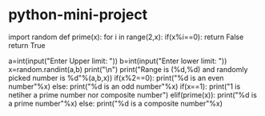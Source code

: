 # python-mini-project
import random
def prime(x):
    for i in range(2,x):
        if(x%i==0):
            return False
    return True

a=int(input("Enter Upper limit: "))
b=int(input("Enter lower limit: "))
x=random.randint(a,b)
print("\n")
print("Range is (%d,%d) and randomly picked number is %d"%(a,b,x))
if(x%2==0):
    print("%d is an even number"%x)
else:
    print("%d is an odd number"%x)
if(x==1):
    print("1 is netiher a prime number nor composite number") 
elif(prime(x)):
    print("%d is a prime number"%x)
else:
    print("%d is a composite number"%x)

